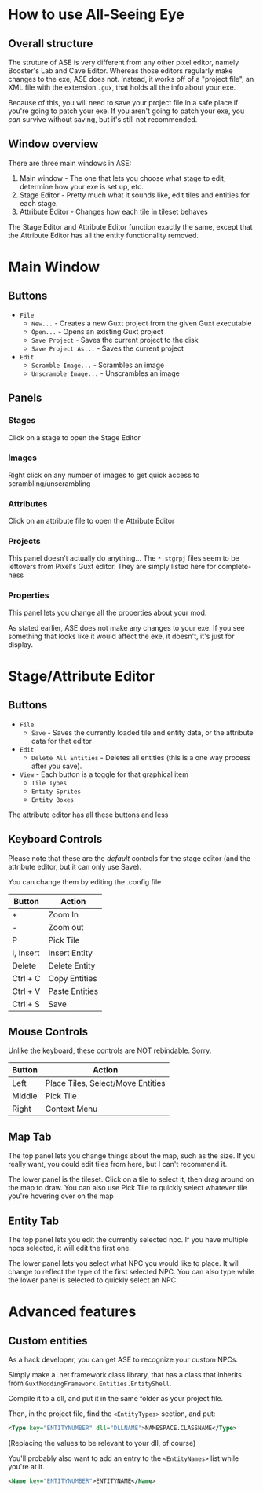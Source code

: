 # How to use All-Seeing Eye

## Overall structure
The struture of ASE is very different from any other pixel editor, namely Booster's Lab and Cave Editor.
Whereas those editors regularly make changes to the exe, ASE does not.
Instead, it works off of a "project file", an XML file with the extension `.gux`, that holds all the info about your exe.

Because of this, you will need to save your project file in a safe place if you're going to patch your exe.
If you aren't going to patch your exe, you *can* survive without saving, but it's still not recommended.

## Window overview
There are three main windows in ASE:
1. Main window - The one that lets you choose what stage to edit, determine how your exe is set up, etc.
2. Stage Editor - Pretty much what it sounds like, edit tiles and entities for each stage.
3. Attribute Editor - Changes how each tile in tileset behaves

The Stage Editor and Attribute Editor function exactly the same, except that the Attribute Editor has all the entity functionality removed.

# Main Window

## Buttons
- `File`
  - `New...` - Creates a new Guxt project from the given Guxt executable
  - `Open...` - Opens an existing Guxt project
  - `Save Project` - Saves the current project to the disk
  - `Save Project As...` - Saves the current project
- `Edit`
  - `Scramble Image...` - Scrambles an image
  - `Unscramble Image...` - Unscrambles an image

## Panels

### Stages
Click on a stage to open the Stage Editor

### Images
Right click on any number of images to get quick access to scrambling/unscrambling

### Attributes
Click on an attribute file to open the Attribute Editor

### Projects
This panel doesn't actually do anything...
The `*.stgrpj` files seem to be leftovers from Pixel's Guxt editor.
They are simply listed here for complete-ness

### Properties
This panel lets you change all the properties about your mod.

As stated earlier, ASE does not make any changes to your exe. If you see something that looks like it would affect the exe, it doesn't, it's just for display.

# Stage/Attribute Editor

## Buttons
- `File`
  - `Save` - Saves the currently loaded tile and entity data, or the attribute data for that editor
- `Edit`
  - `Delete All Entities` - Deletes all entities (this is a one way process after you save).
- `View` - Each button is a toggle for that graphical item
  - `Tile Types`
  - `Entity Sprites`
  - `Entity Boxes`

The attribute editor has all these buttons and less

## Keyboard Controls
Please note that these are the *default* controls for the stage editor (and the attribute editor, but it can only use Save).

You can change them by editing the .config file

|Button|Action|
|---|---|
|+|Zoom In|
|-|Zoom out|
|P|Pick Tile|
|I, Insert|Insert Entity|
|Delete|Delete Entity|
|Ctrl + C|Copy Entities|
|Ctrl + V|Paste Entities|
|Ctrl + S|Save|

## Mouse Controls
Unlike the keyboard, these controls are NOT rebindable. Sorry.

|Button|Action|
|---|---|
|Left|Place Tiles, Select/Move Entities|
|Middle|Pick Tile|
|Right|Context Menu|

## Map Tab
The top panel lets you change things about the map, such as the size.
If you really want, you could edit tiles from here, but I can't recommend it.

The lower panel is the tileset. Click on a tile to select it, then drag around on the map to draw.
You can also use Pick Tile to quickly select whatever tile you're hovering over on the map

## Entity Tab
The top panel lets you edit the currently selected npc. If you have multiple npcs selected, it will edit the first one.

The lower panel lets you select what NPC you would like to place. It will change to reflect the type of the first selected NPC.
You can also type while the lower panel is selected to quickly select an NPC.


# Advanced features

## Custom entities
As a hack developer, you can get ASE to recognize your custom NPCs.

Simply make a .net framework class library, that has a class that inherits from `GuxtModdingFramework.Entities.EntityShell`.

Compile it to a dll, and put it in the same folder as your project file.

Then, in the project file, find the `<EntityTypes>` section, and put:
```XML
<Type key="ENTITYNUMBER" dll="DLLNAME">NAMESPACE.CLASSNAME</Type>
```
(Replacing the values to be relevant to your dll, of course)

You'll probably also want to add an entry to the `<EntityNames>` list while you're at it.
```XML
<Name key="ENTITYNUMBER">ENTITYNAME</Name>
```
